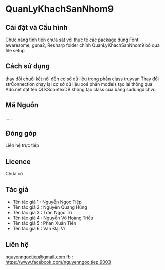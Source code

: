 # QuanLyKhachSanNhom9


## Cài đặt và Cấu hình
Chức năng tính tiền chưa sát với thực tế
các package dùng Font awaresome, guna2, Resharp
folder chính QuanLyKhachSanNhom9 bỏ qua file setup 
## Cách sử dụng

thay đổi chuỗi kết nối đến cơ sở dữ liệu trong phần class truyvan 
Thay đổi strConnection
chạy lại cơ sở dữ liệu xoá phần models tạo lại thông qua Ado.net đặt tên QLKScontexDB
không tạo class của bảng sudungdichvu
## Mã Nguồn

.....

## Đóng góp

Liên hệ trực tiếp

## Licence

Chưa có 

## Tác giả

- Tên tác giả 1 : Nguyễn Ngọc Tiệp
- Tên tác giả 2 : Nguyễn Quang Hùng
- Tên tác giả 3 : Trần Ngọc Tri
- Tên tác giả 4 : Nguyễn Võ Hoàng Triều
- Tên tác giả 5 : Phan Xuân Tiến
- Tên tác giả 6 : Văn Đại Vĩ

## Liên hệ

nguyenngoctiep@gmail.com
fb : https://www.facebook.com/nguyenngoc.tiep.9003
